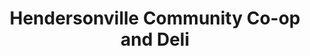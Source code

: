 ---
title: "Hendersonville Community Co-op and Deli"
url: /hendersonville/hendersonville-community-co-op-and-deli/
shop: supermarket
---